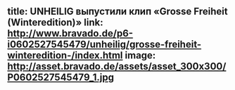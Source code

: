 title: UNHEILIG выпустили клип «Grosse Freiheit (Winteredition)»
link: http://www.bravado.de/p6-i0602527545479/unheilig/grosse-freiheit-winteredition-/index.html
image: http://asset.bravado.de/assets/asset_300x300/P0602527545479_1.jpg
---
